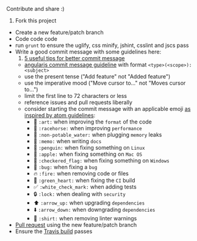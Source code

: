 Contribute and share :)

1. Fork this project
- Create a new feature/patch branch
- Code code code
- run `grunt` to ensure the uglify, css minify, jshint, csslint and jscs pass
- Write a good commit message with some guidelines here:
	1. [5 useful tips for better commit message](http://robots.thoughtbot.com/5-useful-tips-for-a-better-commit-message)
	- [angularjs commit message guideline](https://github.com/angular/angular.js/blob/master/CONTRIBUTING.md#-git-commit-guidelines) with format `<type>(<scope>): <subject>`
  - use the present tense ("Add feature" not "Added feature")
  - use the imperative mood ("Move cursor to..." not "Moves cursor to...")
  - limit the first line to 72 characters or less
  - reference issues and pull requests liberally
  - consider starting the commit message with an applicable emoji [as inspired by atom guidelines](https://github.com/atom/atom/blob/master/CONTRIBUTING.md#git-commit-messages):
      - :art: `:art:` when improving the `format` of the code
      - :racehorse: `:racehorse:` when improving `performance`
      - :non-potable_water: `:non-potable_water:` when plugging `memory` leaks
      - :memo: `:memo:` when writing `docs`
      - :penguin: `:penguin:` when fixing something on `Linux`
      - :apple: `:apple:` when fixing something on `Mac OS`
      - :checkered_flag: `:checkered_flag:` when fixing something on `Windows`
      - :bug: `:bug:` when fixing a `bug`
      - :fire: `:fire:` when removing code or files
      - :green_heart: `:green_heart:` when fixing the `CI` build
      - :white_check_mark: `:white_check_mark:` when adding tests
      - :lock: `:lock:` when dealing with `security`
      - :arrow_up: `:arrow_up:` when upgrading `dependencies`
      - :arrow_down: `:arrow_down:` when downgrading `dependencies`
      - :shirt: `:shirt:` when removing linter warnings
- [Pull request](https://help.github.com/articles/using-pull-requests) using the new feature/patch branch
- Ensure the [Travis build](https://travis-ci.org/webuildsg/webuild) passes
